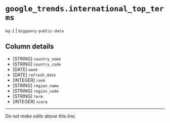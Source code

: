 # `google_trends.international_top_terms`
`bq-1` | `bigquery-public-data`

## Column details
* [STRING]    `country_name`
* [STRING]    `country_code`
* [DATE]      `week`
* [DATE]      `refresh_date`
* [INTEGER]   `rank`
* [STRING]    `region_name`
* [STRING]    `region_code`
* [STRING]    `term`
* [INTEGER]   `score`

-------------------------------------------------------------------------------
*Do not make edits above this line.*

